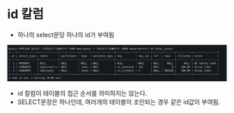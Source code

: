 # id 칼럼

- 하나의 select문당 하나의 id가 부여됨

![img](./img/10.3.1-1.png)

- id 칼럼이 테이블의 접근 순서를 의미하지는 않는다.
- SELECT문장은 하나인데, 여러개의 테이블이 조인되는 경우 같은 id값이 부여됨.

